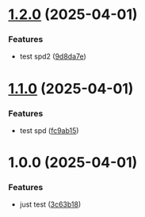 # [1.2.0](https://github.com/uikinion/kinematic/compare/v1.1.0...v1.2.0) (2025-04-01)


### Features

* test spd2 ([9d8da7e](https://github.com/uikinion/kinematic/commit/9d8da7e41400d394b2027d18e567c548b976385c))

# [1.1.0](https://github.com/uikinion/kinematic/compare/v1.0.0...v1.1.0) (2025-04-01)


### Features

* test spd ([fc9ab15](https://github.com/uikinion/kinematic/commit/fc9ab154a10e6c9e801ed2fe3ad26ce79dd9d804))

# 1.0.0 (2025-04-01)


### Features

* just test ([3c63b18](https://github.com/uikinion/kinematic/commit/3c63b18ab9daa0c267e08d3e063d25dbac975fc9))
